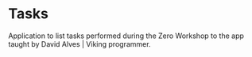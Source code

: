 # Tasks
Application to list tasks performed during the Zero Workshop to the app taught by David Alves | Viking programmer.
